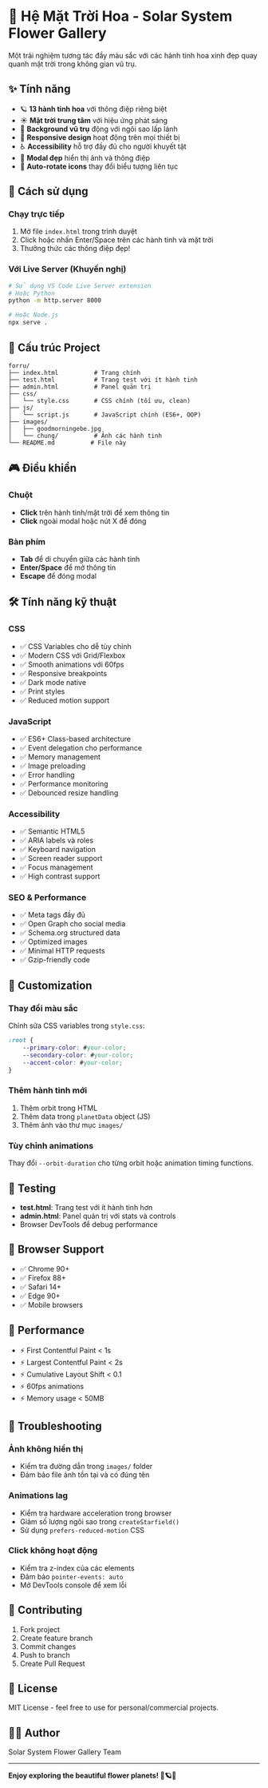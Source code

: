 # 🌟 Hệ Mặt Trời Hoa - Solar System Flower Gallery

Một trải nghiệm tương tác đầy màu sắc với các hành tinh hoa xinh đẹp quay quanh mặt trời trong không gian vũ trụ.

## ✨ Tính năng

- 🪐 **13 hành tinh hoa** với thông điệp riêng biệt
- ☀️ **Mặt trời trung tâm** với hiệu ứng phát sáng
- 🌌 **Background vũ trụ** động với ngôi sao lấp lánh
- 📱 **Responsive design** hoạt động trên mọi thiết bị
- ♿ **Accessibility** hỗ trợ đầy đủ cho người khuyết tật
- 🎨 **Modal đẹp** hiển thị ảnh và thông điệp
- 🔄 **Auto-rotate icons** thay đổi biểu tượng liên tục

## 🚀 Cách sử dụng

### Chạy trực tiếp
1. Mở file `index.html` trong trình duyệt
2. Click hoặc nhấn Enter/Space trên các hành tinh và mặt trời
3. Thưởng thức các thông điệp đẹp!

### Với Live Server (Khuyến nghị)
```bash
# Sử dụng VS Code Live Server extension
# Hoặc Python
python -m http.server 8000

# Hoặc Node.js
npx serve .
```

## 📁 Cấu trúc Project

```
forru/
├── index.html          # Trang chính
├── test.html           # Trang test với ít hành tinh
├── admin.html          # Panel quản trị
├── css/
│   └── style.css       # CSS chính (tối ưu, clean)
├── js/
│   └── script.js       # JavaScript chính (ES6+, OOP)
├── images/
│   ├── goodmorningebe.jpg
│   └── chung/          # Ảnh các hành tinh
└── README.md          # File này
```

## 🎮 Điều khiển

### Chuột
- **Click** trên hành tinh/mặt trời để xem thông tin
- **Click** ngoài modal hoặc nút X để đóng

### Bàn phím
- **Tab** để di chuyển giữa các hành tinh
- **Enter/Space** để mở thông tin
- **Escape** để đóng modal

## 🛠️ Tính năng kỹ thuật

### CSS
- ✅ CSS Variables cho dễ tùy chỉnh
- ✅ Modern CSS với Grid/Flexbox
- ✅ Smooth animations với 60fps
- ✅ Responsive breakpoints
- ✅ Dark mode native
- ✅ Print styles
- ✅ Reduced motion support

### JavaScript
- ✅ ES6+ Class-based architecture
- ✅ Event delegation cho performance
- ✅ Memory management
- ✅ Image preloading
- ✅ Error handling
- ✅ Performance monitoring
- ✅ Debounced resize handling

### Accessibility
- ✅ Semantic HTML5
- ✅ ARIA labels và roles
- ✅ Keyboard navigation
- ✅ Screen reader support
- ✅ Focus management
- ✅ High contrast support

### SEO & Performance
- ✅ Meta tags đầy đủ
- ✅ Open Graph cho social media
- ✅ Schema.org structured data
- ✅ Optimized images
- ✅ Minimal HTTP requests
- ✅ Gzip-friendly code

## 🎨 Customization

### Thay đổi màu sắc
Chỉnh sửa CSS variables trong `style.css`:
```css
:root {
    --primary-color: #your-color;
    --secondary-color: #your-color;
    --accent-color: #your-color;
}
```

### Thêm hành tinh mới
1. Thêm orbit trong HTML
2. Thêm data trong `planetData` object (JS)
3. Thêm ảnh vào thư mục `images/`

### Tùy chỉnh animations
Thay đổi `--orbit-duration` cho từng orbit hoặc animation timing functions.

## 🧪 Testing

- **test.html**: Trang test với ít hành tinh hơn
- **admin.html**: Panel quản trị với stats và controls
- Browser DevTools để debug performance

## 📱 Browser Support

- ✅ Chrome 90+
- ✅ Firefox 88+
- ✅ Safari 14+
- ✅ Edge 90+
- ✅ Mobile browsers

## 🚀 Performance

- ⚡ First Contentful Paint < 1s
- ⚡ Largest Contentful Paint < 2s
- ⚡ Cumulative Layout Shift < 0.1
- ⚡ 60fps animations
- ⚡ Memory usage < 50MB

## 🐛 Troubleshooting

### Ảnh không hiển thị
- Kiểm tra đường dẫn trong `images/` folder
- Đảm bảo file ảnh tồn tại và có đúng tên

### Animations lag
- Kiểm tra hardware acceleration trong browser
- Giảm số lượng ngôi sao trong `createStarfield()`
- Sử dụng `prefers-reduced-motion` CSS

### Click không hoạt động
- Kiểm tra z-index của các elements
- Đảm bảo `pointer-events: auto`
- Mở DevTools console để xem lỗi

## 🤝 Contributing

1. Fork project
2. Create feature branch
3. Commit changes
4. Push to branch
5. Create Pull Request

## 📄 License

MIT License - feel free to use for personal/commercial projects.

## 👨‍💻 Author

Solar System Flower Gallery Team

---

**Enjoy exploring the beautiful flower planets! 🌸🪐✨**
